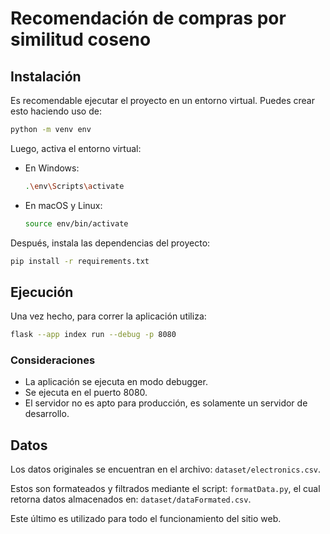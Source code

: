 
# Recomendación de compras por similitud coseno


## Instalación
Es recomendable ejecutar el proyecto en un entorno virtual. Puedes crear esto haciendo uso de:

```bash
python -m venv env
```

Luego, activa el entorno virtual:

- En Windows:
    ```bash
    .\env\Scripts\activate
    ```
- En macOS y Linux:
    ```bash
    source env/bin/activate
    ```

Después, instala las dependencias del proyecto:

```bash
pip install -r requirements.txt
```

## Ejecución

Una vez hecho, para correr la aplicación utiliza:

```bash
flask --app index run --debug -p 8080
```

### Consideraciones

- La aplicación se ejecuta en modo debugger.
- Se ejecuta en el puerto 8080.
- El servidor no es apto para producción, es solamente un servidor de desarrollo.

## Datos

Los datos originales se encuentran en el archivo: `dataset/electronics.csv`.

Estos son formateados y filtrados mediante el script: `formatData.py`, el cual retorna datos almacenados en: `dataset/dataFormated.csv`.

Este último es utilizado para todo el funcionamiento del sitio web.
